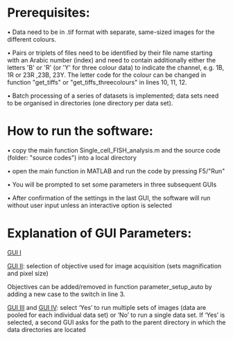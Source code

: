 # Prerequisites:

• 	Data need to be in .tif format with separate, same-sized images for the different colours. 

•	Pairs or triplets of files need to be identified by their file name starting with an Arabic number (index) and need to contain additionally either the letters 'B' or 'R' (or 'Y' for three colour data) to indicate the channel, e.g. 1B, 1R or 23R ,23B, 23Y. The letter code for the colour can be changed in function "get_tiffs" or "get_tiffs_threecolours" in lines 10, 11, 12.

•	Batch processing of a series of datasets is implemented; data sets need to be organised in directories (one directory per data set). 

# How to run the software:
•	copy the main function Single_cell_FISH_analysis.m and the source code (folder: "source codes") into a local directory

•	open the main function in MATLAB and run the code by pressing F5/"Run"

•	You will be prompted to set some parameters in three subsequent GUIs

•	After confirmation of the settings in the last GUI, the software will run without user input unless an interactive option is selected 


# Explanation of GUI Parameters:

[GUI I](../Analysis-Software-for-in-situ-hybridization-data-in-single-cells/ignore/parameters-explained.png)


[GUI II](../Analysis-Software-for-in-situ-hybridization-data-in-single-cells/ignore/GUIobjectiveselection.png): selection of objective used for image acquisition (sets magnification and pixel size)
 
Objectives can be added/removed in function parameter_setup_auto by adding a new case to the switch in line 3. 

[GUI III](../Analysis-Software-for-in-situ-hybridization-data-in-single-cells/ignore/GUIbatchrun.png) and [GUI IV](../Analysis-Software-for-in-situ-hybridization-data-in-single-cells/ignore/batchpathprompt.png): select ‘Yes’ to run multiple sets of images (data are pooled for each individual data set) or ‘No’ to run a single data set.
		If ‘Yes’ is selected, a second GUI asks for the path to the parent directory in which the data directories are located  
 				 
